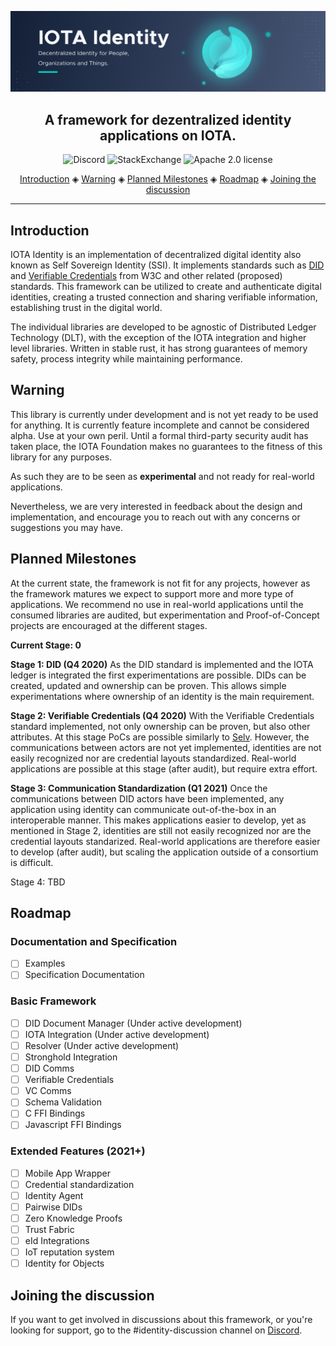 ![banner](./.meta/identity_banner.png)

<h2 align="center">A framework for dezentralized identity applications on IOTA.</h2>

<p align="center">
  <a href="https://discord.iota.org/" style="text-decoration:none;"><img src="https://img.shields.io/badge/Discord-9cf.svg?logo=discord" alt="Discord"></a>
  <a href="https://iota.stackexchange.com/" style="text-decoration:none;"><img src="https://img.shields.io/badge/StackExchange-9cf.svg?logo=stackexchange" alt="StackExchange"></a>
  <a href="https://github.com/iotaledger/identity.rs/blob/master/LICENSE" style="text-decoration:none;"><img src="https://img.shields.io/github/license/iotaledger/bee.svg" alt="Apache 2.0 license"></a>
</p>

<p align="center">
  <a href="#introduction">Introduction</a> ◈
  <a href="#warning">Warning</a> ◈
  <a href="#planned-milestones">Planned Milestones</a> ◈  
  <a href="#roadmap">Roadmap</a> ◈
  <a href="#joining-the-discussion">Joining the discussion</a>
</p>

---

## Introduction

IOTA Identity is an implementation of decentralized digital identity also known as Self Sovereign Identity (SSI). It implements standards such as [DID](https://www.w3.org/TR/did-core/) and [Verifiable Credentials](https://www.w3.org/TR/vc-data-model/) from W3C and other related (proposed) standards. This framework can be utilized to create and authenticate digital identities, creating a trusted connection and sharing verifiable information, establishing trust in the digital world. 

The individual libraries are developed to be agnostic of Distributed Ledger Technology (DLT), with the exception of the IOTA integration and higher level libraries. Written in stable rust, it has strong guarantees of memory safety, process integrity while maintaining performance. 

## Warning

This library is currently under development and is not yet ready to be used for anything. It is currently feature incomplete and cannot be considered alpha. Use at your own peril. Until a formal third-party security audit has taken place, the IOTA Foundation makes no guarantees to the fitness of this library for any purposes.

As such they are to be seen as **experimental** and not ready for real-world applications.

Nevertheless, we are very interested in feedback about the design and implementation, and encourage you to reach out with any concerns or suggestions you may have.

## Planned Milestones

At the current state, the framework is not fit for any projects, however as the framework matures we expect to support more and more type of applications. We recommend no use in real-world applications until the consumed libraries are audited, but experimentation and Proof-of-Concept projects are encouraged at the different stages.

**Current Stage: 0**

**Stage 1: DID (Q4 2020)**
As the DID standard is implemented and the IOTA ledger is integrated the first experimentations are possible. DIDs can be created, updated and ownership can be proven. This allows simple experimentations where ownership of an identity is the main requirement. 

**Stage 2: Verifiable Credentials (Q4 2020)**
With the Verifiable Credentials standard implemented, not only ownership can be proven, but also other attributes. At this stage PoCs are possible similarly to [Selv](https://selv.iota.org). However, the communications between actors are not yet implemented, identities are not easily recognized nor are credential layouts standardized. Real-world applications are possible at this stage (after audit), but require extra effort.

**Stage 3: Communication Standardization (Q1 2021)**
Once the communications between DID actors have been implemented, any application using identity can communicate out-of-the-box in an interoperable manner. This makes applications easier to develop, yet as mentioned in Stage 2, identities are still not easily recognized nor are the credential layouts standarized. Real-world applications are therefore easier to develop (after audit), but scaling the application outside of a consortium is difficult.

Stage 4: TBD

## Roadmap

### Documentation and Specification
- [ ] Examples
- [ ] Specification Documentation

### Basic Framework
- [ ] DID Document Manager (Under active development)
- [ ] IOTA Integration (Under active development)
- [ ] Resolver (Under active development)
- [ ] Stronghold Integration
- [ ] DID Comms
- [ ] Verifiable Credentials
- [ ] VC Comms
- [ ] Schema Validation
- [ ] C FFI Bindings
- [ ] Javascript FFI Bindings

### Extended Features (2021+)
- [ ] Mobile App Wrapper
- [ ] Credential standardization
- [ ] Identity Agent
- [ ] Pairwise DIDs
- [ ] Zero Knowledge Proofs
- [ ] Trust Fabric
- [ ] eId Integrations
- [ ] IoT reputation system
- [ ] Identity for Objects

## Joining the discussion

If you want to get involved in discussions about this framework, or you're looking for support, go to the #identity-discussion channel on [Discord](http://discord.iota.org).